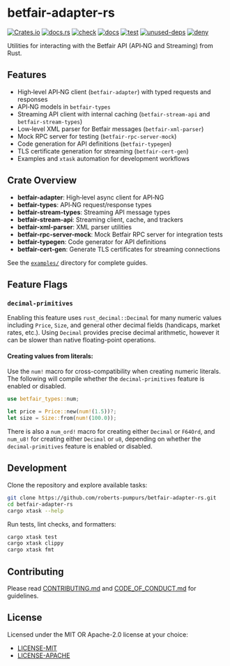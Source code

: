 # betfair-adapter-rs

[![Crates.io](https://img.shields.io/crates/v/betfair-adapter.svg)](https://crates.io/crates/betfair-adapter) [![docs.rs](https://docs.rs/betfair-adapter/badge.svg)](https://docs.rs/betfair-adapter)
[![check](https://github.com/roberts-pumpurs/betfair-adapter-rs/actions/workflows/check.yaml/badge.svg)](https://github.com/roberts-pumpurs/betfair-adapter-rs/actions/workflows/check.yaml) [![docs](https://github.com/roberts-pumpurs/betfair-adapter-rs/actions/workflows/doc.yaml/badge.svg)](https://github.com/roberts-pumpurs/betfair-adapter-rs/actions/workflows/doc.yaml) [![test](https://github.com/roberts-pumpurs/betfair-adapter-rs/actions/workflows/test.yaml/badge.svg)](https://github.com/roberts-pumpurs/betfair-adapter-rs/actions/workflows/test.yaml) [![unused-deps](https://github.com/roberts-pumpurs/betfair-adapter-rs/actions/workflows/unused-deps.yaml/badge.svg)](https://github.com/roberts-pumpurs/betfair-adapter-rs/actions/workflows/unused-deps.yaml) [![deny](https://github.com/roberts-pumpurs/betfair-adapter-rs/actions/workflows/deny.yaml/badge.svg)](https://github.com/roberts-pumpurs/betfair-adapter-rs/actions/workflows/deny.yaml)

Utilities for interacting with the Betfair API (API‑NG and Streaming) from Rust.

## Features

- High‑level API‑NG client (`betfair-adapter`) with typed requests and responses
- API‑NG models in `betfair-types`
- Streaming API client with internal caching (`betfair-stream-api` and `betfair-stream-types`)
- Low‑level XML parser for Betfair messages (`betfair-xml-parser`)
- Mock RPC server for testing (`betfair-rpc-server-mock`)
- Code generation for API definitions (`betfair-typegen`)
- TLS certificate generation for streaming (`betfair-cert-gen`)
- Examples and `xtask` automation for development workflows

## Crate Overview

- **betfair-adapter**: High‑level async client for API‑NG
- **betfair-types**: API‑NG request/response types
- **betfair-stream-types**: Streaming API message types
- **betfair-stream-api**: Streaming client, cache, and trackers
- **betfair-xml-parser**: XML parser utilities
- **betfair-rpc-server-mock**: Mock Betfair RPC server for integration tests
- **betfair-typegen**: Code generator for API definitions
- **betfair-cert-gen**: Generate TLS certificates for streaming connections

See the [`examples/`](./examples) directory for complete guides.

## Feature Flags

### `decimal-primitives`

Enabling this feature uses `rust_decimal::Decimal` for many numeric values including `Price`, `Size`, and general other decimal fields (handicaps, market rates, etc.).
Using `Decimal` provides precise decimal arithmetic, however it can be slower than native floating-point operations.

#### Creating values from literals:

Use the `num!` macro for cross-compatibility when creating numeric literals. The following will compile whether the `decimal-primitives` feature is
enabled or disabled.

```rust
use betfair_types::num;

let price = Price::new(num!(1.5))?;
let size = Size::from(num!(100.0));
```

There is also a `num_ord!` macro for creating either `Decimal` or `F64Ord`, and `num_u8!` for creating either `Decimal` or `u8`,
depending on whether the `decimal-primitives` feature is enabled or disabled.

## Development

Clone the repository and explore available tasks:

```bash
git clone https://github.com/roberts-pumpurs/betfair-adapter-rs.git
cd betfair-adapter-rs
cargo xtask --help
```

Run tests, lint checks, and formatters:

```bash
cargo xtask test
cargo xtask clippy
cargo xtask fmt
```

## Contributing

Please read [CONTRIBUTING.md](CONTRIBUTING.md) and [CODE_OF_CONDUCT.md](CODE_OF_CONDUCT.md) for guidelines.

## License

Licensed under the MIT OR Apache-2.0 license at your choice:

- [LICENSE-MIT](./LILICENSE-MIT)
- [LICENSE-APACHE](./LICENSE-APACHE)
